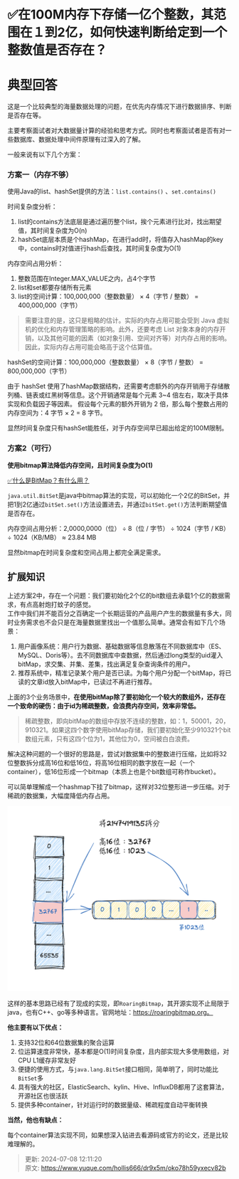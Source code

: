 # ✅在100M内存下存储一亿个整数，其范围在１到2亿，如何快速判断给定到一个整数值是否存在？

# 典型回答


这是一个比较典型的海量数据处理的问题，在优先内存情况下进行数据排序、判断是否存在等。



主要考察面试者对大数据量计算的经验和思考方式。同时也考察面试者是否有对一些数据库、数据处理中间件原理有过深入的了解。



一般来说有以下几个方案：



### 方案一（内存不够）


使用Java的list、hashSet提供的方法：`list.contains()` 、`set.contains()`



时间复杂度分析：



1. list的contains方法底层是通过遍历整个list，挨个元素进行比对，找出期望值，其时间复杂度为O(n)
2. hashSet底层本质是个hashMap，在进行add时，将值存入hashMap的key中，contains时对值进行hash后查找，其时间复杂度为O(1)



内存空间占用分析：



1. 整数范围在Integer.MAX_VALUE之内，占4个字节
2. list和set都要存储所有元素
3. list的空间计算：100,000,000（整数数量） × 4（字节 / 整数） = 400,000,000（字节）



> 需要注意的是，这只是粗略的估计。实际的内存占用可能会受到 Java 虚拟机的优化和内存管理策略的影响。此外，还要考虑 List 对象本身的内存开销，以及其他可能的因素（如对象引用、空间对齐等）对内存占用的影响。因此，实际内存占用可能会略高于这个估算值。
>



hashSet的空间计算：100,000,000（整数数量） × 8（字节 / 整数） = 800,000,000（字节）  


由于 hashSet 使用了hashMap数据结构，还需要考虑额外的内存开销用于存储散列桶、链表或红黑树等信息。这个开销通常是每个元素 3~4 倍左右，取决于具体实现和负载因子等因素。 假设每个元素的额外开销为 2 倍，那么每个整数占用的内存空间为：4 字节 × 2 = 8 字节。



显然时间复杂度只有hashSet能胜任，对于内存空间早已超出给定的100M限制。



### 方案2（可行）
  
**使用bitmap算法降低内存空间，且时间复杂度为O(1)**  


[✅什么是BitMap？有什么用？](https://www.yuque.com/hollis666/dr9x5m/ntqpq5vzps1bs55z)



`java.util.BitSet`是java中bitmap算法的实现，可以初始化一个2亿的BitSet，并把1到2亿通过`bitSet.set()`方法设置进去，并通过`bitSet.get()`方法判断期望值是否存在。

  
内存空间占用分析：2,0000,0000（位） ÷ 8（位 / 字节） ÷ 1024（字节 / KB） ÷ 1024（KB/MB） ≈ 23.84 MB



显然bitmap在时间复杂度和空间占用上都完全满足需求。



## 扩展知识


上述方案2中，存在一个问题：我们要初始化2个亿的bit数组去承载1个亿的数据需求，有点高射炮打蚊子的感觉。  
工作中我们并不能百分之百确定一个长期运营的产品用户产生的数据量有多大，同时业务需求也不会只是在海量数据里找出一个值那么简单。通常会有如下几个场景：



1. 用户画像系统：用户行为数据、基础数据等信息散落在不同数据库中（ES、MySQL、Doris等）。去不同数据库中查数据，然后通过long类型的uid灌入bitMap，求交集、并集、差集，找出满足复杂查询条件的用户。
2. 推荐系统中，精准记录某个用户是否已读。为每个用户分配一个bitMap，将已读的文章id放入bitMap中，已读过不再进行推荐。



上面的3个业务场景中，**在使用bitMap除了要初始化一个较大的数组外，还存在一个致命的硬伤：由于id为稀疏整数，会浪费内存空间，效率非常低。**



> 稀疏整数，即向bitMap的数组中存放不连续的整数，如：1，50001，20，910321。如果这四个数字使用bitMap存储，我们要初始化至少910321个bit数组元素，只有这四个位为1，其他位为0，空间被白白浪费。
>



解决这种问题的一个很好的思路是，尝试对数据集中的整数进行压缩，比如将32位整数拆分成高16位和低16位，将高16位相同的数字放在一起（一个container），低16位形成一个bitmap（本质上也是个bit数组可称作bucket）。



可以简单理解成一个hashmap下挂了bitmap，这样对32位整形进一步压缩。对于稀疏的数据集，大幅度降低内存占用。	

  
![1696856457837-a17f82b9-1800-4904-b843-915b89de18e7.png](./img/VDZzS-kOtWIzyyyX/1696856457837-a17f82b9-1800-4904-b843-915b89de18e7-944531.png)

  
这样的基本思路已经有了现成的实现，即`RoaringBitmap`，其开源实现不止局限于java，也有C++、go等多种语言。官网地址：https://roaringbitmap.org。

  
**他主要有以下优点：**



1. 支持32位和64位数据集的聚合运算
2. 位运算速度非常快，基本都是O(1)时间复杂度，且内部实现大多使用数组，对CPU L1缓存非常友好
3. 便捷的使用方式，与`java.lang.BitSet`接口相同，简单明了，同时功能比`BitSet`多
4. 具有强大的社区，ElasticSearch、kylin、Hive、InfluxDB都用了这套算法，开源社区也很活跃
5. 提供多种container，针对运行时的数据量级、稀疏程度自动平衡转换



**当然，他也有缺点：**

  
每个container算法实现不同，如果想深入钻进去看源码或官方的论文，还是比较难理解的。



> 更新: 2024-07-08 12:11:20  
> 原文: <https://www.yuque.com/hollis666/dr9x5m/oko78h59yxecv82b>